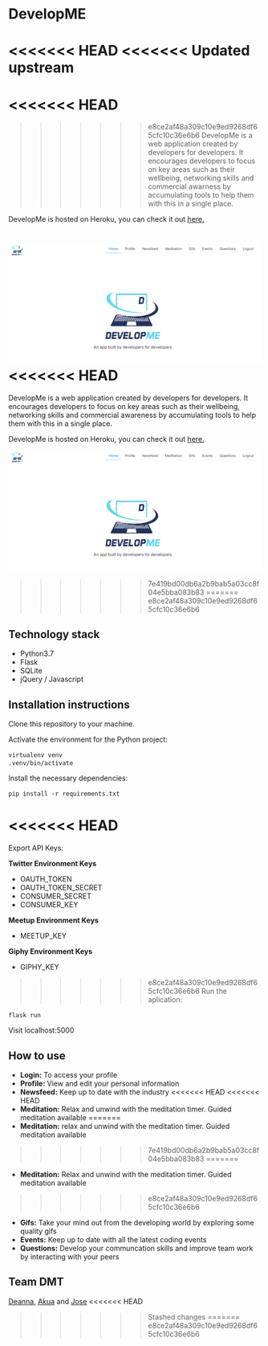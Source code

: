 # DevelopME
<<<<<<< HEAD
<<<<<<< Updated upstream
=======
<<<<<<< HEAD
=======
>>>>>>> e8ce2af48a309c10e9ed9268df65cfc10c36e6b6
DevelopMe is a web application created by developers for developers. It encourages developers to focus on key areas such as their wellbeing, networking skills and commercial awarness by accumulating tools to help them with this in a single place.
  
  DevelopMe is hosted on Heroku, you can check it out [here.](https://testdevelopme2.herokuapp.com/)
  
  ![Images are easy](https://github.com/DeannaGreen/DevelopME/blob/master/Screenshot%202019-05-20%20at%2010.50.00.png)
<<<<<<< HEAD
=======
DevelopMe is a web application created by developers for developers. It encourages developers to focus on key areas such as their wellbeing, networking skills and commercial awareness by accumulating tools to help them with this in a single place.
  
DevelopMe is hosted on Heroku, you can check it out [here.](https://testdevelopme2.herokuapp.com/)
  
![Images are easy](https://github.com/DeannaGreen/DevelopME/blob/master/Screenshot%202019-05-20%20at%2010.50.00.png)
>>>>>>> 7e419bd00db6a2b9bab5a03cc8f04e5bba083b83
=======
>>>>>>> e8ce2af48a309c10e9ed9268df65cfc10c36e6b6
  
## Technology stack
- Python3.7
- Flask
- SQLite
- jQuery / Javascript

## Installation instructions
 Clone this repository to your machine.
  
Activate the environment for the Python project:
```shell
virtualenv venv
.venv/bin/activate
```
Install the necessary dependencies:
```shell
pip install -r requirements.txt
```
<<<<<<< HEAD
=======
Export API Keys:

**Twitter Environment Keys**
- OAUTH_TOKEN
- OAUTH_TOKEN_SECRET
- CONSUMER_SECRET
- CONSUMER_KEY

**Meetup Environment Keys**
- MEETUP_KEY

**Giphy Environment Keys**
- GIPHY_KEY

>>>>>>> e8ce2af48a309c10e9ed9268df65cfc10c36e6b6
Run the aplication:
```shell
flask run
```
Visit localhost:5000

## How to use
- **Login:** To access your profile
- **Profile:** View and edit your personal information
- **Newsfeed:** Keep up to date with the industry
<<<<<<< HEAD
<<<<<<< HEAD
- **Meditation:** Relax and unwind with the meditation timer. Guided meditation available
=======
- **Meditation:** relax and unwind with the meditation timer. Guided meditation available
>>>>>>> 7e419bd00db6a2b9bab5a03cc8f04e5bba083b83
=======
- **Meditation:** Relax and unwind with the meditation timer. Guided meditation available
>>>>>>> e8ce2af48a309c10e9ed9268df65cfc10c36e6b6
- **Gifs:** Take your mind out from the developing world by exploring some quality gifs
- **Events:** Keep up to date with all the latest coding events 
- **Questions:** Develop your communcation skills and improve team work by interacting with your peers

## Team DMT
[Deanna](https://github.com/DeannaGreen), [Akua](https://github.com/AkuaAA) and [Jose](https://github.com/Saicam)
<<<<<<< HEAD
>>>>>>> Stashed changes
=======
>>>>>>> e8ce2af48a309c10e9ed9268df65cfc10c36e6b6
